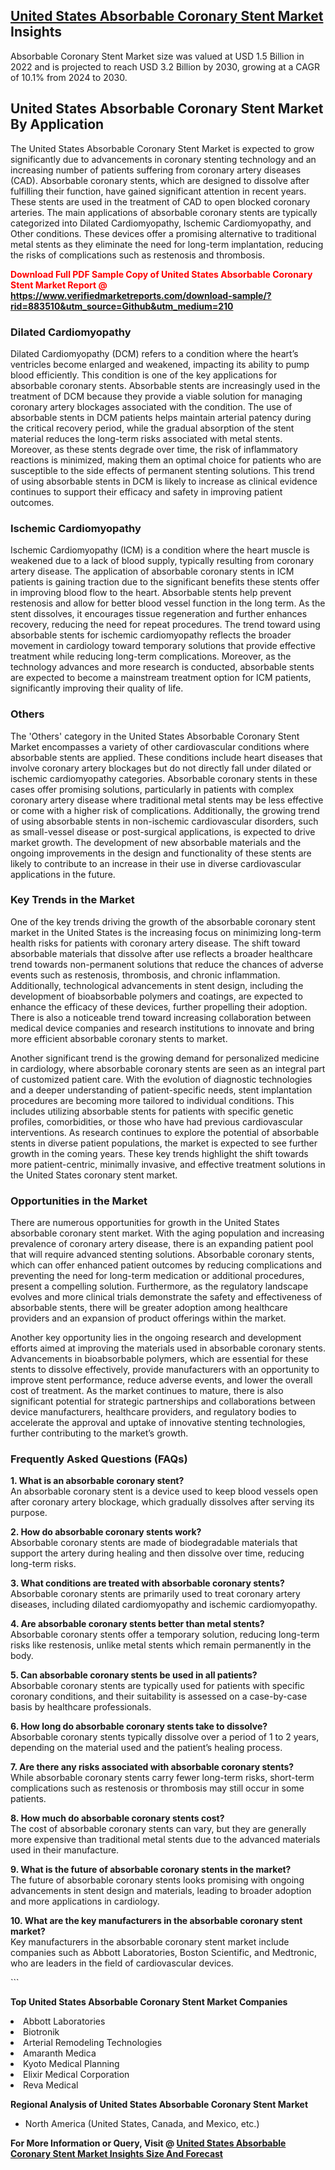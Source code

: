 <h2><a href="https://www.verifiedmarketreports.com/download-sample/?rid=883510&amp;utm_source=Github&amp;utm_medium=210" target="_blank">United States Absorbable Coronary Stent Market</a> Insights</h2><p>Absorbable Coronary Stent Market size was valued at USD 1.5 Billion in 2022 and is projected to reach USD 3.2 Billion by 2030, growing at a CAGR of 10.1% from 2024 to 2030.</p><p><h2>United States Absorbable Coronary Stent Market By Application</h2><p>The United States Absorbable Coronary Stent Market is expected to grow significantly due to advancements in coronary stenting technology and an increasing number of patients suffering from coronary artery diseases (CAD). Absorbable coronary stents, which are designed to dissolve after fulfilling their function, have gained significant attention in recent years. These stents are used in the treatment of CAD to open blocked coronary arteries. The main applications of absorbable coronary stents are typically categorized into Dilated Cardiomyopathy, Ischemic Cardiomyopathy, and Other conditions. These devices offer a promising alternative to traditional metal stents as they eliminate the need for long-term implantation, reducing the risks of complications such as restenosis and thrombosis. <strong><p><span class=""><span style="color: #ff0000;"><strong>Download Full PDF Sample Copy of United States Absorbable Coronary Stent Market Report</strong> @ </span><a href="https://www.verifiedmarketreports.com/download-sample/?rid=883510&amp;utm_source=Github&amp;utm_medium=210" target="_blank">https://www.verifiedmarketreports.com/download-sample/?rid=883510&amp;utm_source=Github&amp;utm_medium=210</a></span></p></strong></p><h3>Dilated Cardiomyopathy</h3><p>Dilated Cardiomyopathy (DCM) refers to a condition where the heart’s ventricles become enlarged and weakened, impacting its ability to pump blood efficiently. This condition is one of the key applications for absorbable coronary stents. Absorbable stents are increasingly used in the treatment of DCM because they provide a viable solution for managing coronary artery blockages associated with the condition. The use of absorbable stents in DCM patients helps maintain arterial patency during the critical recovery period, while the gradual absorption of the stent material reduces the long-term risks associated with metal stents. Moreover, as these stents degrade over time, the risk of inflammatory reactions is minimized, making them an optimal choice for patients who are susceptible to the side effects of permanent stenting solutions. This trend of using absorbable stents in DCM is likely to increase as clinical evidence continues to support their efficacy and safety in improving patient outcomes.</p><h3>Ischemic Cardiomyopathy</h3><p>Ischemic Cardiomyopathy (ICM) is a condition where the heart muscle is weakened due to a lack of blood supply, typically resulting from coronary artery disease. The application of absorbable coronary stents in ICM patients is gaining traction due to the significant benefits these stents offer in improving blood flow to the heart. Absorbable stents help prevent restenosis and allow for better blood vessel function in the long term. As the stent dissolves, it encourages tissue regeneration and further enhances recovery, reducing the need for repeat procedures. The trend toward using absorbable stents for ischemic cardiomyopathy reflects the broader movement in cardiology toward temporary solutions that provide effective treatment while reducing long-term complications. Moreover, as the technology advances and more research is conducted, absorbable stents are expected to become a mainstream treatment option for ICM patients, significantly improving their quality of life.</p><h3>Others</h3><p>The 'Others' category in the United States Absorbable Coronary Stent Market encompasses a variety of other cardiovascular conditions where absorbable stents are applied. These conditions include heart diseases that involve coronary artery blockages but do not directly fall under dilated or ischemic cardiomyopathy categories. Absorbable coronary stents in these cases offer promising solutions, particularly in patients with complex coronary artery disease where traditional metal stents may be less effective or come with a higher risk of complications. Additionally, the growing trend of using absorbable stents in non-ischemic cardiovascular disorders, such as small-vessel disease or post-surgical applications, is expected to drive market growth. The development of new absorbable materials and the ongoing improvements in the design and functionality of these stents are likely to contribute to an increase in their use in diverse cardiovascular applications in the future.</p><h3>Key Trends in the Market</h3><p>One of the key trends driving the growth of the absorbable coronary stent market in the United States is the increasing focus on minimizing long-term health risks for patients with coronary artery disease. The shift toward absorbable materials that dissolve after use reflects a broader healthcare trend towards non-permanent solutions that reduce the chances of adverse events such as restenosis, thrombosis, and chronic inflammation. Additionally, technological advancements in stent design, including the development of bioabsorbable polymers and coatings, are expected to enhance the efficacy of these devices, further propelling their adoption. There is also a noticeable trend toward increasing collaboration between medical device companies and research institutions to innovate and bring more efficient absorbable coronary stents to market.</p><p>Another significant trend is the growing demand for personalized medicine in cardiology, where absorbable coronary stents are seen as an integral part of customized patient care. With the evolution of diagnostic technologies and a deeper understanding of patient-specific needs, stent implantation procedures are becoming more tailored to individual conditions. This includes utilizing absorbable stents for patients with specific genetic profiles, comorbidities, or those who have had previous cardiovascular interventions. As research continues to explore the potential of absorbable stents in diverse patient populations, the market is expected to see further growth in the coming years. These key trends highlight the shift towards more patient-centric, minimally invasive, and effective treatment solutions in the United States coronary stent market.</p><h3>Opportunities in the Market</h3><p>There are numerous opportunities for growth in the United States absorbable coronary stent market. With the aging population and increasing prevalence of coronary artery disease, there is an expanding patient pool that will require advanced stenting solutions. Absorbable coronary stents, which can offer enhanced patient outcomes by reducing complications and preventing the need for long-term medication or additional procedures, present a compelling solution. Furthermore, as the regulatory landscape evolves and more clinical trials demonstrate the safety and effectiveness of absorbable stents, there will be greater adoption among healthcare providers and an expansion of product offerings within the market.</p><p>Another key opportunity lies in the ongoing research and development efforts aimed at improving the materials used in absorbable coronary stents. Advancements in bioabsorbable polymers, which are essential for these stents to dissolve effectively, provide manufacturers with an opportunity to improve stent performance, reduce adverse events, and lower the overall cost of treatment. As the market continues to mature, there is also significant potential for strategic partnerships and collaborations between device manufacturers, healthcare providers, and regulatory bodies to accelerate the approval and uptake of innovative stenting technologies, further contributing to the market’s growth.</p><h3>Frequently Asked Questions (FAQs)</h3><p><strong>1. What is an absorbable coronary stent?</strong><br> An absorbable coronary stent is a device used to keep blood vessels open after coronary artery blockage, which gradually dissolves after serving its purpose.</p><p><strong>2. How do absorbable coronary stents work?</strong><br> Absorbable coronary stents are made of biodegradable materials that support the artery during healing and then dissolve over time, reducing long-term risks.</p><p><strong>3. What conditions are treated with absorbable coronary stents?</strong><br> Absorbable coronary stents are primarily used to treat coronary artery diseases, including dilated cardiomyopathy and ischemic cardiomyopathy.</p><p><strong>4. Are absorbable coronary stents better than metal stents?</strong><br> Absorbable coronary stents offer a temporary solution, reducing long-term risks like restenosis, unlike metal stents which remain permanently in the body.</p><p><strong>5. Can absorbable coronary stents be used in all patients?</strong><br> Absorbable coronary stents are typically used for patients with specific coronary conditions, and their suitability is assessed on a case-by-case basis by healthcare professionals.</p><p><strong>6. How long do absorbable coronary stents take to dissolve?</strong><br> Absorbable coronary stents typically dissolve over a period of 1 to 2 years, depending on the material used and the patient’s healing process.</p><p><strong>7. Are there any risks associated with absorbable coronary stents?</strong><br> While absorbable coronary stents carry fewer long-term risks, short-term complications such as restenosis or thrombosis may still occur in some patients.</p><p><strong>8. How much do absorbable coronary stents cost?</strong><br> The cost of absorbable coronary stents can vary, but they are generally more expensive than traditional metal stents due to the advanced materials used in their manufacture.</p><p><strong>9. What is the future of absorbable coronary stents in the market?</strong><br> The future of absorbable coronary stents looks promising with ongoing advancements in stent design and materials, leading to broader adoption and more applications in cardiology.</p><p><strong>10. What are the key manufacturers in the absorbable coronary stent market?</strong><br> Key manufacturers in the absorbable coronary stent market include companies such as Abbott Laboratories, Boston Scientific, and Medtronic, who are leaders in the field of cardiovascular devices.</p>```</p><p><strong>Top United States Absorbable Coronary Stent Market Companies</strong></p><div data-test-id=""><p><li>Abbott Laboratories</li><li> Biotronik</li><li> Arterial Remodeling Technologies</li><li> Amaranth Medica</li><li> Kyoto Medical Planning</li><li> Elixir Medical Corporation</li><li> Reva Medical</li></p><div><strong>Regional Analysis of&nbsp;United States Absorbable Coronary Stent Market</strong></div><ul><li dir="ltr"><p dir="ltr">North America&nbsp;(United States, Canada, and Mexico, etc.)</p></li></ul><p><strong>For More Information or Query, Visit @&nbsp;</strong><strong><a href="https://www.verifiedmarketreports.com/product/absorbable-coronary-stent-market/?utm_source=Github&amp;utm_medium=210" target="_blank">United States Absorbable Coronary Stent Market Insights Size And Forecast</a></strong></p></div>
